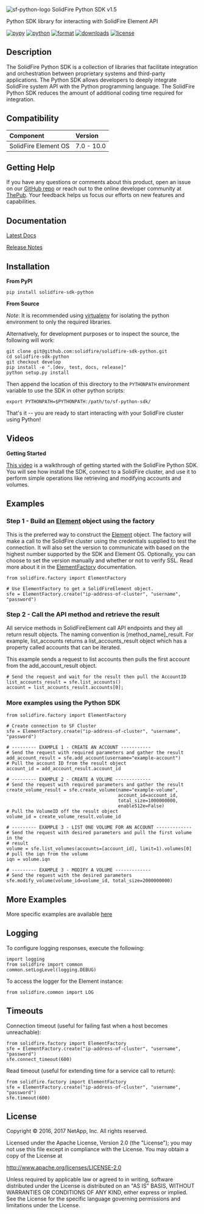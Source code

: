 ![sf-python-logo](https://raw.githubusercontent.com/solidfire/solidfire-sdk-python/master/img/python-50.png) SolidFire Python SDK v1.5

Python SDK library for interacting with SolidFire Element API

[![pypy](https://img.shields.io/pypi/v/solidfire-sdk-python.svg)](https://badge.fury.io/py/solidfire-sdk-python)
[![python](https://img.shields.io/pypi/pyversions/solidfire-sdk-python.svg)](https://pypi.python.org/pypi/solidfire-sdk-python/)
[![format](https://img.shields.io/pypi/format/solidfire-sdk-python.svg)](https://pypi.python.org/pypi/solidfire-sdk-python/)
[![downloads](https://img.shields.io/pypi/dm/solidfire-sdk-python.svg)](https://pypi.python.org/pypi/solidfire-sdk-python/#downloads)
[![license](https://img.shields.io/pypi/l/solidfire-sdk-python.svg)](https://pypi.python.org/pypi/solidfire-sdk-python/)

Description
-----------

The SolidFire Python SDK is a collection of libraries that facilitate
integration and orchestration between proprietary systems and
third-party applications. The Python SDK allows developers to deeply
integrate SolidFire system API with the Python programming language. The
SolidFire Python SDK reduces the amount of additional coding time
required for integration.

Compatibility
-------------

|  Component               | Version       |
|:-------------------------|:--------------|
| SolidFire Element OS     | 7.0 - 10.0    |

Getting Help
------------

If you have any questions or comments about this product, open an issue
on our [GitHub repo](https://github.com/solidfire/solidfire-sdk-python)
or reach out to the online developer community at
[ThePub](http://netapp.io). Your feedback helps us focus our efforts on
new features and capabilities.

Documentation
-------------

[Latest Docs](http://solidfire-sdk-python.readthedocs.io)

[Release
Notes](https://github.com/solidfire/solidfire-sdk-python/blob/master/NetApp_SolidFire_Python_SDK_Release_Notes.pdf)


Installation
------------

**From PyPI**

    pip install solidfire-sdk-python

**From Source**

*Note*: It is recommended using
[virtualenv](https://github.com/pypa/virtualenv) for isolating the
python environment to only the required libraries.

Alternatively, for development purposes or to inspect the source, the
following will work:

    git clone git@github.com:solidfire/solidfire-sdk-python.git  
    cd solidfire-sdk-python
    git checkout develop
    pip install -e ".[dev, test, docs, release]"
    python setup.py install

Then append the location of this directory to the `PYTHONPATH`
environment variable to use the SDK in other python scripts:

    export PYTHONPATH=$PYTHONPATH:/path/to/sf-python-sdk/

That's it -- you are ready to start interacting with your SolidFire
cluster using Python!

Videos
------

**Getting Started**

[This video](https://www.youtube.com/watch?v=3g028LYmiN4) is a walkthrough of getting started with the SolidFire Python
SDK. You will see how install the SDK, connect to a SolidFire cluster,
and use it to perform simple operations like retrieving and modifying
accounts and volumes.

Examples
--------

### Step 1 - Build an [Element](http://solidfire-sdk-python.readthedocs.io/en/latest/solidfire.html#solidfire.Element) object using the factory

This is the preferred way to construct the
[Element](http://solidfire-sdk-python.readthedocs.io/en/latest/solidfire.html#solidfire.Element)
object. The factory will make a call to the SolidFire cluster using the
credentials supplied to test the connection. It will also set the
version to communicate with based on the highest number supported by the
SDK and Element OS. Optionally, you can choose to set the version
manually and whether or not to verify SSL. Read more about it in the
[ElementFactory](http://solidfire-sdk-python.readthedocs.io/en/latest/solidfire.html#solidfire.factory.ElementFactory)
documentation.

	from solidfire.factory import ElementFactory

	# Use ElementFactory to get a SolidFireElement object.
	sfe = ElementFactory.create("ip-address-of-cluster", "username", "password")

### Step 2 - Call the API method and retrieve the result

All service methods in SolidFireElement call API endpoints and they all
return result objects. The naming convention is [method\_name]\_result.
For example, list\_accounts returns a list\_accounts\_result object
which has a property called accounts that can be iterated.

This example sends a request to list accounts then pulls the first
account from the add\_account\_result object.


	# Send the request and wait for the result then pull the AccountID
	list_accounts_result = sfe.list_accounts()
	account = list_accounts_result.accounts[0];   


### More examples using the Python SDK

	from solidfire.factory import ElementFactory

	# Create connection to SF Cluster
	sfe = ElementFactory.create("ip-address-of-cluster", "username", "password")

	# --------- EXAMPLE 1 - CREATE AN ACCOUNT -----------
	# Send the request with required parameters and gather the result
	add_account_result = sfe.add_account(username="example-account")
	# Pull the account ID from the result object
	account_id = add_account_result.account_id

	# --------- EXAMPLE 2 - CREATE A VOLUME -------------
	# Send the request with required parameters and gather the result
	create_volume_result = sfe.create_volume(name="example-volume",
	                                         account_id=account_id,
	                                         total_size=1000000000,
	                                         enable512e=False)
	# Pull the VolumeID off the result object
	volume_id = create_volume_result.volume_id

	# --------- EXAMPLE 3 - LIST ONE VOLUME FOR AN ACCOUNT -------------
	# Send the request with desired parameters and pull the first volume in the
	# result
	volume = sfe.list_volumes(accounts=[account_id], limit=1).volumes[0]
	# pull the iqn from the volume
	iqn = volume.iqn

	# --------- EXAMPLE 3 - MODIFY A VOLUME -------------
	# Send the request with the desired parameters
	sfe.modify_volume(volume_id=volume_id, total_size=2000000000)

More Examples
-------------

More specific examples are available
[here](https://github.com/solidfire/solidfire-sdk-python/blob/master/examples/examples.rst)

Logging
-------

To configure logging responses, execute the following:

	import logging
	from solidfire import common
	common.setLogLevel(logging.DEBUG)

To access the logger for the Element instance:

	from solidfire.common import LOG

Timeouts
--------

Connection timeout (useful for failing fast when a host becomes
unreachable):

	from solidfire.factory import ElementFactory
	sfe = ElementFactory.create("ip-address-of-cluster", "username", "password")
	sfe.connect_timeout(600)

Read timeout (useful for extending time for a service call to return):

	from solidfire.factory import ElementFactory
	sfe = ElementFactory.create("ip-address-of-cluster", "username", "password")
	sfe.timeout(600)

**License**
-----------

Copyright © 2016, 2017 NetApp, Inc. All rights reserved.

Licensed under the Apache License, Version 2.0 (the "License"); you may
not use this file except in compliance with the License. You may obtain
a copy of the License at

<http://www.apache.org/licenses/LICENSE-2.0>

Unless required by applicable law or agreed to in writing, software
distributed under the License is distributed on an "AS IS" BASIS,
WITHOUT WARRANTIES OR CONDITIONS OF ANY KIND, either express or implied.
See the License for the specific language governing permissions and
limitations under the License.
